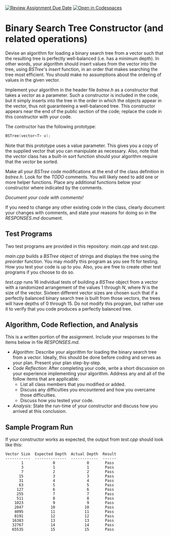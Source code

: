 [![Review Assignment Due Date](https://classroom.github.com/assets/deadline-readme-button-22041afd0340ce965d47ae6ef1cefeee28c7c493a6346c4f15d667ab976d596c.svg)](https://classroom.github.com/a/wL-Me8AW)
[![Open in Codespaces](https://classroom.github.com/assets/launch-codespace-2972f46106e565e64193e422d61a12cf1da4916b45550586e14ef0a7c637dd04.svg)](https://classroom.github.com/open-in-codespaces?assignment_repo_id=18664141)
# Binary Search Tree Constructor (and related operations)

Devise an algorithm for loading a binary search tree from a vector such that
the resulting tree is perfectly well-balanced (i.e. has a minimum depth).
In other words, your algorithm should
insert values from the vector into the tree, using *BSTree*'s *insert*
function, in an order that makes searching the tree most efficient. You
should make no assumptions about the ordering of values in the given vector.

Implement your algorithm in the header file *bstree.h* as a constructor
that takes a *vector* as a parameter. Such a constructor is included in the
code, but it simply inserts into the tree in the order in which the objects
appear in the vector, thus not guaranteeing a well-balanced tree.
This constructor appears near the end of the public section of the code;
replace the code in this constructor with your code.

The contructor has the following prototype:

```C++
BSTree(vector<T> v);
```

Note that this prototype uses a value parameter. This gives you a copy of
the supplied vector that you can manipulate as necessary.
Also, note that the
*vector* class has a built-in *sort* function should your algorithm require
that the *vector* be sorted.

Make all your *BSTree* code modifications
at the end of the class definition in *bstree.h*.
Look for the *TODO* comments. You will likely need to add one or more
helper functions. Place any additional functions below your constructor
where indicated by the comments.

*Document your code with comments!*

If you need to change any other existing code in the class, clearly document
your changes with comments, and state your reasons for doing so in the
*RESPONSES.md* document.

## Test Programs

Two test programs are provided in this repository: *main.cpp* and *test.cpp*.

*main.cpp* builds a *BSTree* object of strings and displays the tree using
the *preorder* function. You may modify this program as you see fit for
testing. How you test your code is up to you. Also, you are free to
create other test programs if you choose to do so.

*test.cpp* runs 16 individual tests of building a *BSTree* object from a
vector with a randomized arrangement of the values 1 through *N*, where *N*
is the size of the vector. Sixteen different vector sizes are chosen such that
if a perfectly balanced binary search tree is built from those vectors,
the trees will have depths of 0 through 15.
Do not modify this program, but rather use it to verify that you code
produces a perfectly balanced tree.

## Algorithm, Code Reflection, and Analysis

This is a written portion of the assignment. Include your responses to the
items below in file *RESPONSES.md*.

- *Algorithm*: Describe your algorithm for loading the binary search tree
from a vector. Ideally, this should be done before coding and serves as your
plan. Present your plan step-by-step.
- *Code Reflection*: After completing your code, write a short discussion on
your experience implementing your algorithm. Address any and all of the 
follow items that are applicable:
  - List all class members that you modified or added.
  - Discuss any difficulties you encountered and how you overcame those difficulties.
  - Discuss how you tested your code.
- *Analysis*: State the run-time of your constructor and discuss how you
arrived at this conclusion.

## Sample Program Run

If your constructor works as expected, the output from *test.cpp* should
look like this:

```
Vector Size  Expected Depth  Actual Depth  Result
-----------  --------------  ------------  ------
       1             0              0       Pass
       3             1              1       Pass
       7             2              2       Pass
      15             3              3       Pass
      31             4              4       Pass
      63             5              5       Pass
     127             6              6       Pass
     255             7              7       Pass
     511             8              8       Pass
    1023             9              9       Pass
    2047            10             10       Pass
    4095            11             11       Pass
    8191            12             12       Pass
   16383            13             13       Pass
   32767            14             14       Pass
   65535            15             15       Pass
```
